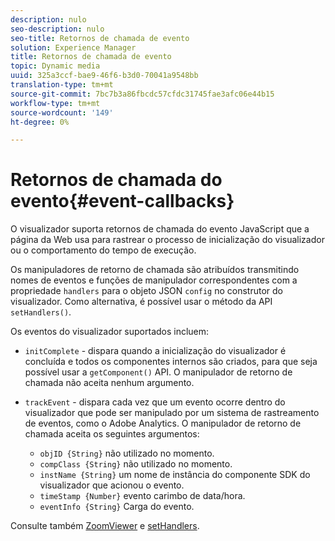```yaml
---
description: nulo
seo-description: nulo
seo-title: Retornos de chamada de evento
solution: Experience Manager
title: Retornos de chamada de evento
topic: Dynamic media
uuid: 325a3ccf-bae9-46f6-b3d0-70041a9548bb
translation-type: tm+mt
source-git-commit: 7bc7b3a86fbcdc57cfdc31745fae3afc06e44b15
workflow-type: tm+mt
source-wordcount: '149'
ht-degree: 0%

---
```



# Retornos de chamada do evento{#event-callbacks}

O visualizador suporta retornos de chamada do evento JavaScript que a página da Web usa para rastrear o processo de inicialização do visualizador ou o comportamento do tempo de execução.

Os manipuladores de retorno de chamada são atribuídos transmitindo nomes de eventos e funções de manipulador correspondentes com a propriedade `handlers` para o objeto JSON `config` no construtor do visualizador. Como alternativa, é possível usar o método da API `setHandlers()`.

Os eventos do visualizador suportados incluem:

* `initComplete` - dispara quando a inicialização do visualizador é concluída e todos os componentes internos são criados, para que seja possível usar a  `getComponent()` API. O manipulador de retorno de chamada não aceita nenhum argumento.

* `trackEvent` - dispara cada vez que um evento ocorre dentro do visualizador que pode ser manipulado por um sistema de rastreamento de eventos, como o Adobe Analytics. O manipulador de retorno de chamada aceita os seguintes argumentos:

   * `objID {String}` não utilizado no momento.
   * `compClass {String}` não utilizado no momento.
   * `instName {String}` um nome de instância do componente SDK do visualizador que acionou o evento.
   * `timeStamp {Number}` evento carimbo de data/hora.
   * `eventInfo {String}` Carga do evento.

Consulte também [ZoomViewer](../../c-html5-s7-aem-asset-viewers/c-html5-20-zoom-viewer-about/c-html5-20-zoom-viewer-javascriptapiref/r-html5-zoom-viewer-20-javascriptapiref-zoomviewer.md#reference-bd16cadc0c054fafb0db4994741d47cd) e [setHandlers](../../c-html5-s7-aem-asset-viewers/c-html5-20-zoom-viewer-about/c-html5-20-zoom-viewer-javascriptapiref/r-html5-zoom-viewer-20-javascriptapiref-sethandlers.md#reference-d76f126ac4354dc282e56afd49a0c643).
